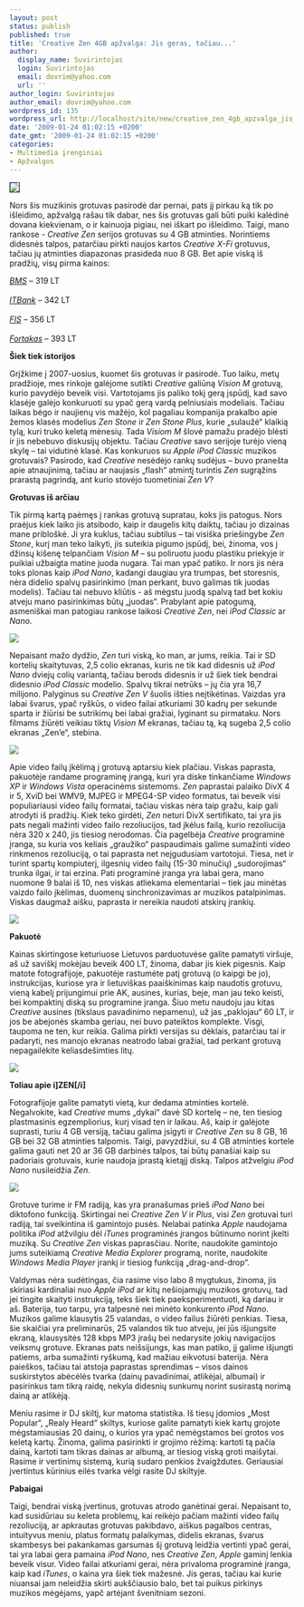 ```yaml
---
layout: post
status: publish
published: true
title: 'Creative Zen 4GB apžvalga: Jis geras, tačiau...'
author:
  display_name: Suvirintojas
  login: Suvirintojas
  email: dovrim@yahoo.com
  url: ''
author_login: Suvirintojas
author_email: dovrim@yahoo.com
wordpress_id: 135
wordpress_url: http://localhost/site/new/creative_zen_4gb_apzvalga_jis_geras__taciau/
date: '2009-01-24 01:02:15 +0200'
date_gmt: '2009-01-24 01:02:15 +0200'
categories:
- Multimedia įrenginiai
- Apžvalgos
---
```

<div class="imgright"><img src="http://www.technews.lt/upl/Failai/Get_Creative_logo.jpg" border="1" /></div>
<p>Nors šis muzikinis grotuvas pasirodė dar pernai, pats jį pirkau ką tik po išleidimo, apžvalgą rašau tik dabar, nes šis grotuvas gali būti puiki kalėdinė dovana kiekvienam, o ir kainuoja pigiau, nei iškart po išleidimo. Taigi, mano rankose - <i>Creative Zen</i> serijos grotuvas su 4 GB atminties. Norintiems didesnės talpos, patarčiau pirkti naujos kartos <i>Creative X-Fi</i> grotuvus, tačiau jų atminties diapazonas prasideda nuo 8 GB. Bet apie viską iš pradžių, visų pirma kainos:</p>
<p><a class="ns" href="http://bms.lt/lt/catalog/view/?id=33045"><i>BMS</i></a> – 319 LT<br />
<br /><a class="ns" href="http://www.itbank.lt/info.php?part_number=70PF216200115&lng=lt&w=2&s=10001607"><i>ITBank</i></a> – 342 LT<br />
<br /><a class="ns" href="http://www.gerakaina.lt/new/product_info.php?products_id=10018050"><i>FIS</i></a> – 356 LT<br />
<br /><a class="ns" href="http://www.fortakas.lt/index.php?sid=f4b5f7a714a3329058aa9872cee2601f&cl=details&anid=25908&listtype=search"><i>Fortakas</i></a> – 393 LT</p>
<p><b>Šiek tiek istorijos</b></p>
<p>Grįžkime į 2007-uosius, kuomet šis grotuvas ir pasirodė. Tuo laiku, metų pradžioje, mes rinkoje galėjome sutikti <i>Creative</i> galiūną <i>Vision M</i> grotuvą, kurio pavydėjo beveik visi. Vartotojams jis paliko tokį gerą įspūdį, kad savo klasėje galėjo konkuruoti su ypač gerą vardą pelniusiais modeliais. Tačiau laikas bėgo ir naujienų vis mažėjo, kol pagaliau kompanija prakalbo apie žemos klasės modelius <i>Zen Stone</i> ir <i>Zen Stone Plus</i>, kurie „sulaužė“ klaikią tylą, kuri truko keletą mėnesių. Tada <i>Visiom M</i> šlovė pamažu pradėjo blėsti ir jis nebebuvo diskusijų objektu. Tačiau <i>Creative</i> savo serijoje turėjo vieną skylę – tai vidutinė klasė. Kas konkuruos su <i>Apple iPod Classic</i> muzikos grotuvais? Pasirodo, kad <i>Creative</i> nesėdėjo rankų sudėjus – buvo pranešta apie atnaujinimą, tačiau ar naujasis „flash“ atmintį turintis <i>Zen</i> sugrąžins prarastą pagrindą, ant kurio stovėjo tuometiniai <i>Zen V</i>?</p>
<p><b>Grotuvas iš arčiau</b></p>
<p>Tik pirmą kartą paėmęs į rankas grotuvą supratau, koks jis patogus. Nors praėjus kiek laiko jis atsibodo, kaip ir daugelis kitų daiktų, tačiau jo dizainas mane pribloškė. Ji yra kuklus, tačiau subtilus – tai visiška priešingybe <i>Zen Stone</i>, kurį man teko laikyti, jis suteikia pigumo įspūdį, bei, žinoma, vos į džinsų kišenę telpančiam <i>Vision M</i> – su poliruotu juodu plastiku priekyje ir puikiai užbaigta matine juoda nugara. Tai man ypač patiko. Ir nors jis nėra toks plonas kaip <i>iPod Nano</i>, kadangi daugiau yra trumpas, bet storesnis, nėra didelio spalvų pasirinkimo (man perkant, buvo galimas tik juodas modelis). Tačiau tai nebuvo kliūtis - aš mėgstu juodą spalvą tad bet kokiu atveju mano pasirinkimas būtų „juodas“. Prabylant apie patogumą, asmeniškai man patogiau rankose laikosi <i>Creative Zen</i>, nei <i>iPod Classic</i> ar <i>Nano</i>.</p>
<p><img src="http://www.technews.lt/upl/Failai/Zen1.JPG" /></p>
<p>Nepaisant mažo dydžio, <i>Zen</i> turi viską, ko man, ar jums, reikia. Tai ir SD kortelių skaitytuvas, 2,5 colio ekranas, kuris ne tik kad didesnis už <i>iPod Nano</i> dviejų colių variantą, tačiau berods didesnis ir už šiek tiek bendrai didesnio <i>iPod Classic</i> modelio. Spalvų tikrai netrūks – jų čia yra 16,7 milijono. Palyginus su <i>Creative Zen V</i> šuolis išties neįtikėtinas. Vaizdas yra labai švarus, ypač ryškūs, o video failai atkuriami 30 kadrų per sekunde sparta ir žiūrisi be sutrikimų bei labai gražiai, lyginant su pirmataku. Nors filmams žiūrėti veikiau tiktų <i>Vision M</i> ekranas, tačiau tą, ką sugeba 2,5 colio ekranas „Zen’e“, stebina.</p>
<p><img src=" http://www.technews.lt/upl/Failai/Zen2.JPG" /></p>
<p>Apie video failų įkėlimą į grotuvą aptarsiu kiek plačiau. Viskas paprasta, pakuotėje randame programinę įrangą, kuri yra diske tinkančiame <i>Windows XP</i> ir <i>Windows Vista</i> operacinėms sistemoms. <i>Zen</i> paprastai palaiko DivX 4 ir 5, XviD bei WMV9, MJPEG ir MPEG4-SP video formatus, tai beveik visi populiariausi video failų formatai, tačiau viskas nėra taip gražu, kaip gali atrodyti iš pradžių. Kiek teko girdėti, <i>Zen</i> neturi DivX sertifikato, tai yra jis pats negali mažinti video failo rezoliucijos, tad įkėlus failą, kurio rezoliucija nėra 320 x 240, jis tiesiog nerodomas. Čia pagelbėja <i>Creative</i> programinė įranga, su kuria vos keliais „graužiko“ paspaudimais galime sumažinti video rinkmenos rezoliuciją, o tai paprasta net neįgudusiam vartotojui. Tiesa, net ir turint spartų kompiuterį, ilgesnių video failų (15-30 minučių) „sudorojimas“ trunka ilgai, ir tai erzina. Pati programinė įranga yra labai gera, mano nuomone 9 balai iš 10, nes viskas atliekama elementariai – tiek jau minėtas vaizdo failo įkėlimas, duomenų sinchronizavimas ar muzikos patalpinimas. Viskas daugmaž aišku, paprasta ir nereikia naudoti atskirų įrankių.</p>
<p><img src=" http://www.technews.lt/upl/Failai/Zen3.jpg" /></p>
<p><b>Pakuotė</b></p>
<p>Kainas skirtingose keturiuose Lietuvos parduotuvėse galite pamatyti viršuje, aš už saviškį mokėjau beveik 400 LT, žinoma, dabar jis kiek pigesnis. Kaip matote fotografijoje, pakuotėje rastumėte patį grotuvą (o kaipgi be jo), instrukcijas, kuriose yra ir lietuviškas paaiškinimas kaip naudotis grotuvu, vieną kabelį prijungimui prie AK, ausines, kurias, beje, man jau teko keisti, bei kompaktinį diską su programine įranga. Šiuo metu naudoju jau kitas <i>Creative</i> ausines (tikslaus pavadinimo nepamenu), už jas „paklojau“ 60 LT, ir jos be abejonės skamba geriau, nei buvo pateiktos komplekte. Visgi, taupoma ne ten, kur reikia. Galima pirkti versijas su dėklais, patarčiau tai ir padaryti, nes manojo ekranas neatrodo labai gražiai, tad perkant grotuvą nepagailėkite keliasdešimties litų.</p>
<p><img src=" http://www.technews.lt/upl/Failai/Zen4.JPG" /></p>
<p><b>Toliau apie i]ZEN[/i] </b></p>
<p>Fotografijoje galite pamatyti vietą, kur dedama atminties kortelė. Negalvokite, kad <i>Creative</i> mums „dykai“ davė SD kortelę – ne, ten tiesiog plastmasinis egzempliorius, kurį visad ten ir laikau. Aš, kaip ir galėjote suprasti, turiu 4 GB versiją, tačiau galima įsigyti ir <i>Creative Zen</i> su 8 GB, 16 GB bei 32 GB atminties talpomis. Taigi, pavyzdžiui, su 4 GB atminties kortele galima gauti net 20 ar 36 GB darbinės talpos, tai būtų panašiai kaip su padoriais grotuvais, kurie naudoja įprastą kietąjį diską. Talpos atžvelgiu <i>iPod Nano</i> nusileidžia <i>Zen</i>.</p>
<p><img src=" http://www.technews.lt/upl/Failai/Zens5.jpg" /></p>
<p>Grotuve turime ir FM radiją, kas yra pranašumas prieš <i>iPod Nano</i> bei diktofono funkciją. Skirtingai nei <i>Creative Zen V</i> ir <i>Plus</i>, visi <i>Zen</i> grotuvai turi radiją, tai sveikintina iš gamintojo pusės. Nelabai patinka <i>Apple</i> naudojama politika <i>iPod</i> atžvilgiu dėl <i>iTunes</i> programinės įrangos būtinumo norint įkelti muziką. Su <i>Creative Zen</i> viskas paprasčiau. Norite, naudokite gamintojo jums suteikiamą <i>Creative Media Explorer</i> programą, norite, naudokite <i>Windows Media Player</i> įrankį ir tiesiog funkciją „drag-and-drop“. </p>
<p>Valdymas nėra sudėtingas, čia rasime viso labo 8 mygtukus, žinoma, jis skiriasi kardinaliai nuo <i>Apple iPod</i> ar kitų nešiojamųjų muzikos grotuvų, tad jei tingite skaityti instrukciją, teks šiek tiek paeksperimentuoti, ką dariau ir aš. Baterija, tuo tarpu, yra talpesnė nei minėto konkurento <i>iPod Nano</i>. Muzikos galime klausytis 25 valandas, o video failus žiūrėti penkias. Tiesa, šie skaičiai yra preliminarūs, 25 valandos tik tuo atveju, jei jūs išjungsite ekraną, klausysitės 128 kbps MP3 įrašų bei nedarysite jokių navigacijos veiksmų grotuve. Ekranas pats neišsijungs, kas man patiko, jį galime išjungti patiems, arba sumažinti ryškumą, kad mažiau eikvotusi baterija. Nėra paieškos, tačiau tai atstoja paprastas sprendimas – visos dainos suskirstytos abėcėlės tvarka (dainų pavadinimai, atlikėjai, albumai) ir pasirinkus tam tikrą raidę, nekyla didesnių sunkumų norint susirastą norimą dainą ar atlikėją.</p>
<p>Meniu rasime ir DJ skiltį, kur matoma statistika. Iš tiesų įdomios „Most Popular“, „Realy Heard“ skiltys, kuriose galite pamatyti kiek kartų grojote mėgstamiausias 20 dainų, o kurios yra ypač nemėgstamos bei grotos vos keletą kartų. Žinoma, galima pasirinkti ir grojimo rėžimą: kartoti tą pačia dainą, kartoti tam tikras dainas ar albumą, ar tiesiog viską groti maišytai. Rasime ir vertinimų sistemą, kurią sudaro penkios žvaigždutes. Geriausiai įvertintus kūrinius eilės tvarka vėlgi rasite DJ skiltyje.</p>
<p><b>Pabaigai</b></p>
<p>Taigi, bendrai viską įvertinus, grotuvas atrodo ganėtinai gerai. Nepaisant to, kad susidūriau su keleta problemų, kai reikėjo pačiam mažinti video failų rezoliuciją, ar apkrautas grotuvas pakibdavo, aiškus pagalbos centras, intuityvus meniu, platus formatų palaikymas, didelis ekranas, švarus skambesys bei pakankamas garsumas šį grotuvą leidžia vertinti ypač gerai, tai yra labai gera pamaina <i>iPod Nano</i>, nes <i>Creative Zen</i>, <i>Apple</i> gaminį lenkia beveik visur. Video failai atkuriami gerai, nėra privaloma programinė įranga, kaip kad <i>iTunes</i>, o kaina yra šiek tiek mažesnė. Jis geras, tačiau kai kurie niuansai jam neleidžia skirti aukščiausio balo, bet tai puikus pirkinys muzikos mėgėjams, yapč artėjant švenitniam sezoni.</p>
<p></p>
